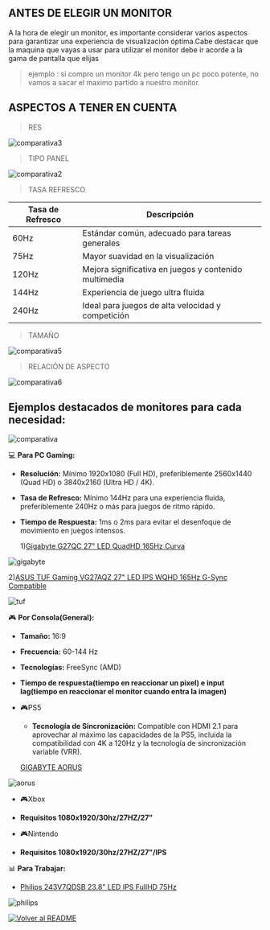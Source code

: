 ## ANTES DE ELEGIR UN MONITOR

A la hora de elegir un monitor, es importante considerar varios aspectos para garantizar una experiencia de visualización óptima.Cabe destacar que la maquina que vayas a usar para utilizar el monitor debe ir acorde a la gama de pantalla que elijas

>ejemplo : si compro un monitor 4k pero tengo un pc poco potente, no vamos a sacar el maximo partido a nuestro monitor.
## ASPECTOS A TENER EN CUENTA 
>RES

![comparativa3](img/res.png)

>TIPO PANEL

![comparativa2](img/desventajaspng.png)

>TASA REFRESCO

| Tasa de Refresco | Descripción                                   |
|------------------|-----------------------------------------------|
| 60Hz             | Estándar común, adecuado para tareas generales|
| 75Hz             | Mayor suavidad en la visualización            |
| 120Hz            | Mejora significativa en juegos y contenido multimedia |
| 144Hz            | Experiencia de juego ultra fluida             |
| 240Hz            | Ideal para juegos de alta velocidad y competición |

>TAMAÑO

![comparativa5](img/tamaño_monitor.jpg)

>RELACIÓN DE ASPECTO

![comparativa6](img/relacion-aspecto-monitores.png)


## Ejemplos destacados de monitores para cada necesidad:
![comparativa](img/comparativa.jpg)


 
 💻 **Para PC Gaming:**

- **Resolución:** Mínimo 1920x1080 (Full HD), preferiblemente 2560x1440 (Quad HD) o 3840x2160 (Ultra HD / 4K).
  
- **Tasa de Refresco:** Mínimo 144Hz para una experiencia fluida, preferiblemente 240Hz o más para juegos de ritmo rápido.
  
- **Tiempo de Respuesta:**  1ms o 2ms para evitar el desenfoque de movimiento en juegos intensos.

  1)[Gigabyte G27QC 27" LED QuadHD 165Hz Curva](https://www.pccomponentes.com/gigabyte-g27qc-27-led-quadhd-165hz-curva)

![gigabyte](img/gigabyte1.png)

  2)[ASUS TUF Gaming VG27AQZ 27" LED IPS WQHD 165Hz G-Sync Compatible](https://www.pccomponentes.com/asus-tuf-gaming-vg27aqz-27-led-ips-wqhd-165hz-g-sync-compatible)

![tuf](img/tuf1.png)
  
🎮 **Por Consola(General):**

- **Tamaño:** 16:9
- **Frecuencia:** 60-144 Hz
- **Tecnologías:** FreeSync (AMD)
- **Tiempo de respuesta(tiempo en reaccionar un pixel) e input lag(tiempo en reaccionar el monitor cuando entra la imagen)**

- 🎮PS5 
  - **Tecnología de Sincronización:** Compatible con HDMI 2.1 para aprovechar al máximo las capacidades de la PS5, incluida la compatibilidad con 4K a 120Hz y la tecnología de sincronización variable (VRR).


  [GIGABYTE AORUS](https://www.pccomponentes.com/gigabyte-aorus-fv43u-43-qled-ultrahd-4k-144hz-usb-c)

![aorus](img/aorus.png)

- 🎮Xbox
- **Requisitos 1080x1920/30hz/27HZ/27"**

- 🎮Nintendo
- **Requisitos 1080x1920/30hz/27HZ/27"/IPS** 


📊 **Para Trabajar:** 
  
- [Philips 243V7QDSB 23.8" LED IPS FullHD 75Hz](https://www.pccomponentes.com/philips-243v7qdsb-238-led-ips-fullhd-75hz)

![philips](img/philips.png)











[![Volver al README](img/seccion.png)](README.md)
